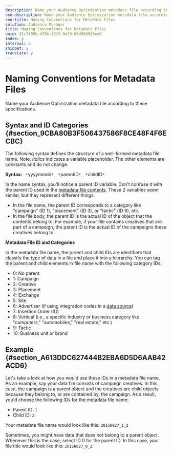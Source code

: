 ```yaml
---
description: Name your Audience Optimization metadata file according to these specifications.
seo-description: Name your Audience Optimization metadata file according to these specifications.
seo-title: Naming Conventions for Metadata Files
solution: Audience Manager
title: Naming Conventions for Metadata Files
uuid: 31c7405b-d76b-40f2-9e29-66d904020ee0
index: y
internal: n
snippet: y
translate: y
---
```


# Naming Conventions for Metadata Files

Name your Audience Optimization metadata file according to these specifications.

## Syntax and ID Categories {#section_9CBA80B3F506437586F8CE48F4F6ECBC}

The following syntax defines the structure of a well-formed metadata file name. Note, *italics* indicates a variable placeholder. The other elements are constants and do not change.

**Syntax:** ` *`yyyymmdd`*_ *`parentID`*_ *`childID`*`

In the name syntax, you'll notice a parent ID variable. Don't confuse it with the parent ID used in the [metadata file contents](../../../reporting/audience-optimization-reports/metadata-files-intro/metadata-file-contents.md#concept_5E422498650E40FD9744ABF290750107). These 2 variables seem similar, but they represent different things:

* In the file name, the parent ID corresponds to a category like "campaign" (ID 1), "placement" (ID 3), or "tactic" (ID 9), etc. 
* In the file body, the parent ID is the actual ID of the object that the contents belong to. For example, if your file contains creatives that are part of a campaign, the parent ID is the actual ID of the campaigns these creatives belong to.

**Metadata File ID and Categories**

In the metadata file name, the parent and child IDs are identifiers that classify the type of data in a file and place it into a hierarchy. You can tag the parent and child elements in file name with the following category IDs:

* 0: No parent 
* 1: Campaign 
* 2: Creative 
* 3: Placement 
* 4: Exchange 
* 5: Site 
* 6: Advertiser (if using integration codes in a [data source](https://marketing.adobe.com/resources/help/en_US/aam/?f=t_create_edit_datasource.html)) 
* 7: Insertion Order (IO) 
* 8: Vertical (i.e., a specific industry or business category like "computers," "automobiles," "real estate," etc.) 
* 9: Tactic 
* 10: Business unit or brand

## Example {#section_A613DDC627444B2EBA6D5D6AAB42ACD6}

Let's take a look at how you would use these IDs in a metadata file name. As an example, say your data file consists of campaign creatives. In this case, the campaign is a parent object and the creatives are child objects because they belong to, or are contained by, the campaign. As a result, you'd choose the following IDs for the metadata file name:

* Parent ID: `1` 
* Child ID: `2`

Your metadata file name would look like this: `20150827_1_2`

Sometimes, you might have data that does not belong to a parent object. Whenever this is the case, select ID 0 for the parent ID. In this case, your file title would look like this: `20150827_0_2`. 
